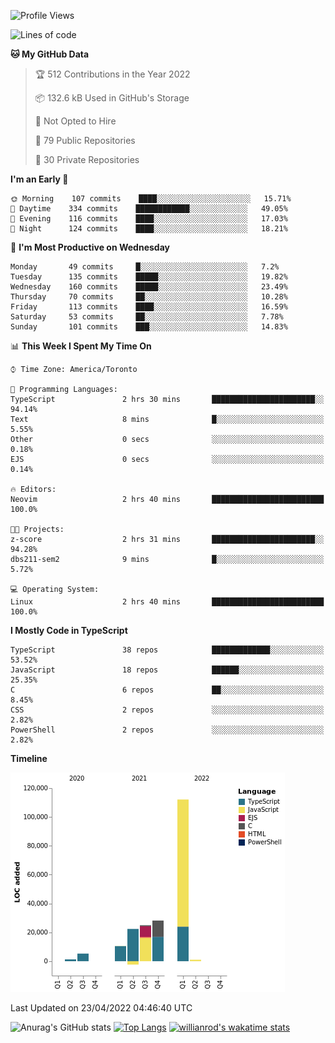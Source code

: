 <!--START_SECTION:waka-->
![Profile Views](http://img.shields.io/badge/Profile%20Views-14-blue)

![Lines of code](https://img.shields.io/badge/From%20Hello%20World%20I%27ve%20Written-203%20Thousand%20lines%20of%20code-blue)

**🐱 My GitHub Data** 

> 🏆 512 Contributions in the Year 2022
 > 
> 📦 132.6 kB Used in GitHub's Storage 
 > 
> 🚫 Not Opted to Hire
 > 
> 📜 79 Public Repositories 
 > 
> 🔑 30 Private Repositories  
 > 
**I'm an Early 🐤** 

```text
🌞 Morning    107 commits    ████░░░░░░░░░░░░░░░░░░░░░   15.71% 
🌆 Daytime    334 commits    ████████████░░░░░░░░░░░░░   49.05% 
🌃 Evening    116 commits    ████░░░░░░░░░░░░░░░░░░░░░   17.03% 
🌙 Night      124 commits    ████░░░░░░░░░░░░░░░░░░░░░   18.21%

```
📅 **I'm Most Productive on Wednesday** 

```text
Monday       49 commits     █░░░░░░░░░░░░░░░░░░░░░░░░   7.2% 
Tuesday      135 commits    █████░░░░░░░░░░░░░░░░░░░░   19.82% 
Wednesday    160 commits    █████░░░░░░░░░░░░░░░░░░░░   23.49% 
Thursday     70 commits     ██░░░░░░░░░░░░░░░░░░░░░░░   10.28% 
Friday       113 commits    ████░░░░░░░░░░░░░░░░░░░░░   16.59% 
Saturday     53 commits     ██░░░░░░░░░░░░░░░░░░░░░░░   7.78% 
Sunday       101 commits    ███░░░░░░░░░░░░░░░░░░░░░░   14.83%

```


📊 **This Week I Spent My Time On** 

```text
⌚︎ Time Zone: America/Toronto

💬 Programming Languages: 
TypeScript               2 hrs 30 mins       ███████████████████████░░   94.14% 
Text                     8 mins              █░░░░░░░░░░░░░░░░░░░░░░░░   5.55% 
Other                    0 secs              ░░░░░░░░░░░░░░░░░░░░░░░░░   0.18% 
EJS                      0 secs              ░░░░░░░░░░░░░░░░░░░░░░░░░   0.14%

🔥 Editors: 
Neovim                   2 hrs 40 mins       █████████████████████████   100.0%

🐱‍💻 Projects: 
z-score                  2 hrs 31 mins       ███████████████████████░░   94.28% 
dbs211-sem2              9 mins              █░░░░░░░░░░░░░░░░░░░░░░░░   5.72%

💻 Operating System: 
Linux                    2 hrs 40 mins       █████████████████████████   100.0%

```

**I Mostly Code in TypeScript** 

```text
TypeScript               38 repos            █████████████░░░░░░░░░░░░   53.52% 
JavaScript               18 repos            ██████░░░░░░░░░░░░░░░░░░░   25.35% 
C                        6 repos             ██░░░░░░░░░░░░░░░░░░░░░░░   8.45% 
CSS                      2 repos             ░░░░░░░░░░░░░░░░░░░░░░░░░   2.82% 
PowerShell               2 repos             ░░░░░░░░░░░░░░░░░░░░░░░░░   2.82%

```


**Timeline**

![Chart not found](https://raw.githubusercontent.com/wise-introvert/wise-introvert/master/charts/bar_graph.png) 


 Last Updated on 23/04/2022 04:46:40 UTC
<!--END_SECTION:waka-->

![Anurag's GitHub stats](https://github-readme-stats.vercel.app/api?username=wise-introvert&count_private=true&show_icons=true)
[![Top Langs](https://github-readme-stats.vercel.app/api/top-langs/?username=wise-introvert&langs_count=10)](https://github.com/anuraghazra/github-readme-stats)
[![willianrod's wakatime stats](https://github-readme-stats.vercel.app/api/wakatime?username=wiseintrovert)](https://github.com/anuraghazra/github-readme-stats)
